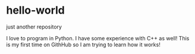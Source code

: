 # hello-world
just another repository

I love to program in Python. I have some experience with C++ as well!
This is my first time on GithHub so I am trying to learn how it works!
